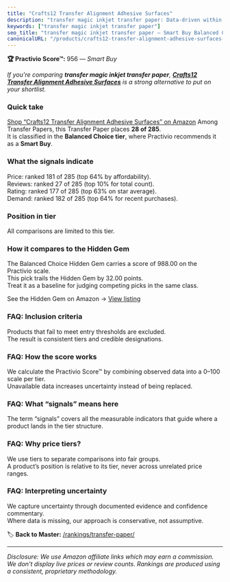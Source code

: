 ```yaml
---
title: "Crafts12 Transfer Alignment Adhesive Surfaces"
description: "transfer magic inkjet transfer paper: Data-driven within Balanced Choice ranking using the Practivio Score™. Positioned by quality, value, demand, findability,…"
keywords: ["transfer magic inkjet transfer paper"]
seo_title: "transfer magic inkjet transfer paper — Smart Buy Balanced Choice (2025)"
canonicalURL: "/products/crafts12-transfer-alignment-adhesive-surfaces-B017Y20RI6/"
---
```


**🏆 Practivio Score™:** 956 — _Smart Buy_


*If you're comparing **transfer magic inkjet transfer paper**, **[Crafts12 Transfer Alignment Adhesive Surfaces](https://www.amazon.com/dp/B017Y20RI6?tag=practivio-20)** is a strong alternative to put on your shortlist.*
### Quick take
[Shop “Crafts12 Transfer Alignment Adhesive Surfaces” on Amazon](https://www.amazon.com/dp/B017Y20RI6?tag=practivio-20)
Among Transfer Papers, this Transfer Paper places **28 of 285**.  
It is classified in the **Balanced Choice tier**, where Practivio recommends it as a **Smart Buy**.

### What the signals indicate
Price: ranked 181 of 285 (top 64% by affordability).  
Reviews: ranked 27 of 285 (top 10% for total count).  
Rating: ranked 177 of 285 (top 63% on star average).  
Demand: ranked 182 of 285 (top 64% for recent purchases).

### Position in tier
All comparisons are limited to this tier.

### How it compares to the Hidden Gem
The Balanced Choice Hidden Gem carries a score of 988.00 on the Practivio scale.  
This pick trails the Hidden Gem by 32.00 points.  
Treat it as a baseline for judging competing picks in the same class.  

See the Hidden Gem on Amazon → [View listing](https://www.amazon.com/dp/B073XRLZ6Z?tag=practivio-20)

### FAQ: Inclusion criteria
Products that fail to meet entry thresholds are excluded.  
The result is consistent tiers and credible designations.

### FAQ: How the score works
We calculate the Practivio Score™ by combining observed data into a 0–100 scale per tier.  
Unavailable data increases uncertainty instead of being replaced.

### FAQ: What “signals” means here
The term “signals” covers all the measurable indicators that guide where a product lands in the tier structure.

### FAQ: Why price tiers?
We use tiers to separate comparisons into fair groups.  
A product’s position is relative to its tier, never across unrelated price ranges.

### FAQ: Interpreting uncertainty
We capture uncertainty through documented evidence and confidence commentary.  
Where data is missing, our approach is conservative, not assumptive.


🏷️ **Back to Master:** [/rankings/transfer-paper/](/rankings/transfer-paper/)

---
_Disclosure: We use Amazon affiliate links which may earn a commission. We don’t display live prices or review counts. Rankings are produced using a consistent, proprietary methodology._
